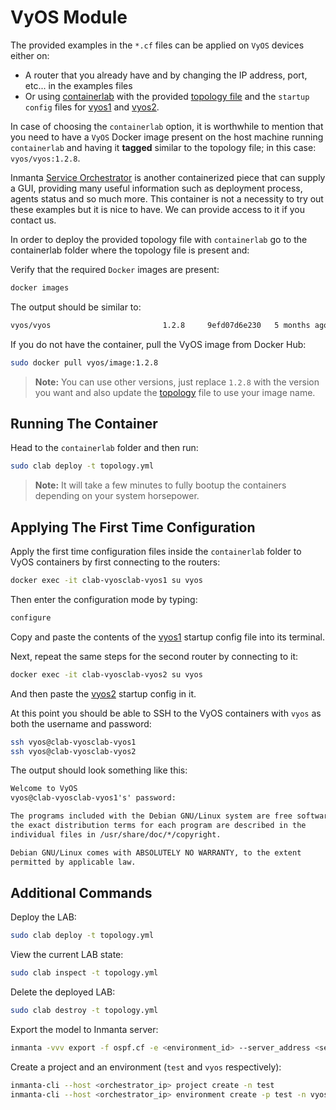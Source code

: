 # VyOS Module

The provided examples in the `*.cf` files can be applied on `VyOS` devices either on:

* A router that you already have and by changing the IP address, port, etc... in the examples files
* Or using [containerlab](https://containerlab.srlinux.dev/) with the provided [topology file](containerlab/topology.yml) and the `startup config` files for [vyos1](containerlab/vyos1.cfg) and [vyos2](containerlab/vyos2.cfg).

In case of choosing the `containerlab` option, it is worthwhile to mention that you need to have a `VyOS` Docker image present on the host machine running `containerlab` and having it **tagged** similar to the topology file; in this case: `vyos/vyos:1.2.8`.

Inmanta [Service Orchestrator](https://inmanta.com/service-orchestrator/) is another containerized piece that can supply a GUI, providing many useful information such as deployment process, agents status and so much more. This container is not a necessity to try out these examples but it is nice to have. We can provide access to it if you contact us.

In order to deploy the provided topology file with `containerlab` go to the containerlab folder where the topology file is present and:

Verify that the required `Docker` images are present:

```sh
docker images
```

The output should be similar to:

```txt
vyos/vyos                         1.2.8     9efd07d6e230   5 months ago   606MB
```

If you do not have the container, pull the VyOS image from Docker Hub:

```bash
sudo docker pull vyos/image:1.2.8
```

> **Note:** You can use other versions, just replace `1.2.8` with the version you want and also update the [topology](containerlab/topology.yml) file to use your image name.

## Running The Container

Head to the `containerlab` folder and then run:

```bash
sudo clab deploy -t topology.yml
```

> **Note:** It will take a few minutes to fully bootup the containers depending on your system horsepower.

## Applying The First Time Configuration

Apply the first time configuration files inside the `containerlab` folder to VyOS containers by first connecting to the routers:

```bash
docker exec -it clab-vyosclab-vyos1 su vyos
```

Then enter the configuration mode by typing:

```bash
configure
```

Copy and paste the contents of the [vyos1](containerlab/vyos1.cfg) startup config file into its terminal.

Next, repeat the same steps for the second router by connecting to it:

```bash
docker exec -it clab-vyosclab-vyos2 su vyos
```

And then paste the [vyos2](containerlab/vyos2.cfg) startup config in it.

At this point you should be able to SSH to the VyOS containers with `vyos` as both the username and password:

```bash
ssh vyos@clab-vyosclab-vyos1
ssh vyos@clab-vyosclab-vyos2
```

The output should look something like this:

```txt
Welcome to VyOS
vyos@clab-vyosclab-vyos1's' password:

The programs included with the Debian GNU/Linux system are free software;
the exact distribution terms for each program are described in the
individual files in /usr/share/doc/*/copyright.

Debian GNU/Linux comes with ABSOLUTELY NO WARRANTY, to the extent
permitted by applicable law.
```

## Additional Commands

Deploy the LAB:

```sh
sudo clab deploy -t topology.yml
```

View the current LAB state:

```sh
sudo clab inspect -t topology.yml
```

Delete the deployed LAB:

```sh
sudo clab destroy -t topology.yml
```

Export the model to Inmanta server:

```sh
inmanta -vvv export -f ospf.cf -e <environment_id> --server_address <server_ip_address>
```

Create a project and an environment (`test` and `vyos` respectively):

```bash
inmanta-cli --host <orchestrator_ip> project create -n test
inmanta-cli --host <orchestrator_ip> environment create -p test -n vyos --save
```
